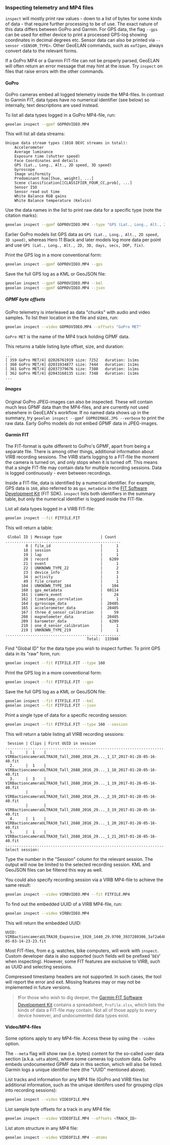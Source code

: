 ### Inspecting telemetry and MP4 files

`inspect` will mostly print raw values - down to a list of bytes for some kinds of data - that require further processing to be of use. The exact nature of this data differs between GoPro and Garmin. For GPS data, the flag `--gps` can be used for either device to print a processed GPS-log showing coordinates in decimal degrees etc. Sensor data can also be printed via `--sensor <SENSOR_TYPE>`. Other GeoELAN commands, such as `eaf2geo`, always convert data to the relevant forms.

If a GoPro MP4 or a Garmin FIT-file can not be properly parsed, GeoELAN will often return an error message that may hint at the issue. Try `inspect` on files that raise errors with the other commands.

#### GoPro

GoPro cameras embed all logged telemetry inside the MP4-files. In contrast to Garmin FIT, data types have no numerical identifier (see below) so internally, text descriptions are used instead.

To list all data types logged in a GoPro MP4-file, run:

```sh
geoelan inspect --gpmf GOPROVIDEO.MP4
```

This will list all data streams:

```
Unique data stream types (1018 DEVC streams in total):
    Accelerometer
    Average luminance
    Exposure time (shutter speed)
    Face Coordinates and details
    GPS (Lat., Long., Alt., 2D speed, 3D speed)
    Gyroscope
    Image uniformity
    Predominant hue[[hue, weight], ...]
    Scene classification[[CLASSIFIER_FOUR_CC,prob], ...]
    Sensor ISO
    Sensor read out time
    White Balance RGB gains
    White Balance temperature (Kelvin)
```

Use the data names in the list to print raw data for a specific type (note the citation marks):

```sh
geoelan inspect --gpmf GOPROVIDEO.MP4 --type "GPS (Lat., Long., Alt., 2D speed, 3D speed)"
```

Earlier GoPro models list GPS data as `GPS (Lat., Long., Alt., 2D speed, 3D speed)`, whereas Hero 11 Black and later models log more data per point and use `GPS (Lat., Long., Alt., 2D, 3D, days, secs, DOP, fix)`.

Print the GPS log in a more conventional form:

```sh
geoelan inspect --gpmf GOPROVIDEO.MP4 --gps
```

Save the full GPS log as a KML or GeoJSON file:

```sh
geoelan inspect --gpmf GOPROVIDEO.MP4 --kml
geoelan inspect --gpmf GOPROVIDEO.MP4 --json
```

##### GPMF byte offsets

GoPro telemetry is interleaved as data "chunks" with audio and video samples. To list their location in the file and sizes, run:

```sh
geoelan inspect --video GOPROVIDEO.MP4 --offsets "GoPro MET"
```

`GoPro MET` is the name of the MP4 track holding GPMF data.

This returns a table listing byte offset, size, and duration:

```
...
[ 359 GoPro MET/4] @2026761919 size: 7252   duration: 1s1ms
[ 360 GoPro MET/4] @2031934877 size: 7444   duration: 1s1ms
[ 361 GoPro MET/4] @2037379676 size: 7380   duration: 1s1ms
[ 362 GoPro MET/4] @2043168135 size: 7348   duration: 1s1ms
...
```

##### Images

Original GoPro JPEG-images can also be inspected. These will contain much less GPMF data than the MP4-files, and are currently not used elsewhere in GeoELAN's workflow. If no named data shows up in the summary, try  `geoelan inspect --gpmf GOPROIMAGE.JPG --verbose` to print the raw data. Early GoPro models do not embed GPMF data in JPEG-images.

#### Garmin FIT

The FIT-format is quite different to GoPro's GPMF, apart from being a separate file. There is among other things, additional information about VIRB recording sessions. The VIRB starts logging to a FIT-file the moment the camera is turned on, and only stops when it is turned off. This means that a single FIT-file may contain data for multiple recording sessions. Data is logged continuously - even between recordings.

Inside a FIT-file, data is identified by a numerical identifier. For example, GPS data is `160`, also referred to as `gps_metadata` in the [FIT Software Development Kit](https://developer.garmin.com/fit/download/) (FIT SDK). `inspect` lists both identifiers in the summary table, but only the numerical identifier is logged inside the FIT-file.

List all data types logged in a VIRB FIT-file:

```sh
geoelan inspect --fit FITFILE.FIT
```

This will return a table:

```
 Global ID | Message type                 | Count
...................................................
         0 | file_id                      |      1
        18 | session                      |      1
        19 | lap                          |      1
        20 | record                       |   6209
        21 | event                        |      1
        22 | UNKNOWN_TYPE_22              |      2
        23 | device_info                  |      3
        34 | activity                     |      1
        49 | file_creator                 |      1
       104 | UNKNOWN_TYPE_104             |    104
       160 | gps_metadata                 |  60114
       161 | camera_event                 |     24
       162 | timestamp_correlation        |      1
       164 | gyroscope_data               |  20405
       165 | accelerometer_data           |  20405
       167 | three_d_sensor_calibration   |     59
       208 | magnetometer_data            |  20405
       209 | barometer_data               |   6209
       210 | one_d_sensor_calibration     |      1
       219 | UNKNOWN_TYPE_219             |      1
...................................................
                                    Total:  133948
```

Find "Global ID" for the data type you wish to inspect further. To print GPS data in its "raw" form, run:

```sh
geoelan inspect --fit FITFILE.FIT --type 160
```

Print the GPS log in a more conventional form:

```sh
geoelan inspect --fit FITFILE.FIT --gps
```

Save the full GPS log as a KML or GeoJSON file:

```sh
geoelan inspect --fit FITFILE.FIT --kml
geoelan inspect --fit FITFILE.FIT --json
```

Print a single type of data for a specific recording session:

```sh
geoelan inspect --fit FITFILE.FIT --type 160 --session
```

This will return a table listing all VIRB recording sessions:

```
 Session | Clips | First UUID in session
............................................................................................
  1.     |  1    | VIRBactioncameraULTRA30_Tall_2688_2016_29..._1_17_2017-01-28-05-16-40.fit
  2.     |  1    | VIRBactioncameraULTRA30_Tall_2688_2016_29..._1_18_2017-01-28-05-16-40.fit
  3.     |  3    | VIRBactioncameraULTRA30_Tall_2688_2016_29..._1_19_2017-01-28-05-16-40.fit
         |       | VIRBactioncameraULTRA30_Tall_2688_2016_29..._2_19_2017-01-28-05-16-40.fit
         |       | VIRBactioncameraULTRA30_Tall_2688_2016_29..._3_19_2017-01-28-05-16-40.fit
  4.     |  1    | VIRBactioncameraULTRA30_Tall_2688_2016_29..._1_20_2017-01-28-05-16-40.fit
  5.     |  1    | VIRBactioncameraULTRA30_Tall_2688_2016_29..._1_21_2017-01-28-05-16-40.fit
............................................................................................
Select session:
```

Type the number in the "Session" column for the relevant session. The output will now be limited to the selected recording session. KML and GeoJSON files can be filtered this way as well.

You could also specify recording session via a VIRB MP4-file to achieve the same result:

```sh
geoelan inspect --video VIRBVIDEO.MP4 --fit FITFILE.MP4
```

To find out the embedded UUID of a VIRB MP4-file, run:
```sh
geoelan inspect --video VIRBVIDEO.MP4
```

This will return the embedded UUID:
```
UUID: VIRBactioncameraULTRA30_Expansive_1920_1440_29.9700_3937280306_3af2a648_1_299_2021-05-03-14-23-23.fit
```

Most FIT-files, from e.g. watches, bike computers, will work with `inspect`. Custom developer data is also supported (such fields will be prefixed '`DEV`' when inspecting). However, some FIT features are exclusive to VIRB, such as UUID and selecting sessions.

Compressed timestamp headers are not supported. In such cases, the tool will report the error and exit. Missing features may or may not be implemented in future versions.

> ❗For those who wish to dig deeper, the [Garmin FIT Software Development Kit](https://developer.garmin.com/fit/download/) contains a spreadsheet, `Profile.xlsx`, which lists the kinds of data a FIT-file may contain. Not all of those apply to every device however, and undocumented data types exist.

#### Video/MP4-files

Some options apply to any MP4-file. Access these by using the `--video` option.

The `--meta` flag will show raw (i.e. bytes) content for the so-called user data section (a.k.a. `udta` atom), where some cameras log custom data. GoPro embeds undocumented GPMF data in this section, which will also be listed. Garmin logs a unique identifier here (the "UUID" mentioned above).

List tracks and information for any MP4 file (GoPro and VIRB files list additional information, such as the unique identifers used for grouping clips into recording sessions):

```sh
geoelan inspect --video VIDEOFILE.MP4
```

List sample byte offsets for a track in any MP4 file:

```sh
geoelan inspect --video VIDEOFILE.MP4 --offsets <TRACK_ID>
```

List atom structure in any MP4 file:

```sh
geoelan inspect --video VIDEOFILE.MP4 --atoms
```
